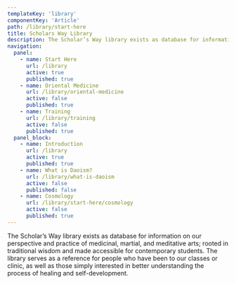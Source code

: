 ```yaml
---
templateKey: 'library'
componentKey: 'Article'
path: /library/start-here
title: Scholars Way Library
description: The Scholar’s Way library exists as database for information on our perspective and practice of medicinal, martial, and meditative arts (sciences); rooted in traditional wisdom and made accessible for contemporary students.
navigation: 
  panel:
    - name: Start Here
      url: /library
      active: true
      published: true
    - name: Oriental Medicine
      url: /library/oriental-medicine
      active: false
      published: true
    - name: Training
      url: /library/training
      active: false
      published: true
  panel_block:
    - name: Introduction
      url: /library
      active: true
      published: true
    - name: What is Daoism?
      url: /library/what-is-daoism      
      active: false
      published: false
    - name: Cosmology 
      url: /library/start-here/cosmology      
      active: false
      published: true
---
```


The Scholar’s Way library exists as database for information on our perspective and practice of medicinal, martial, and meditative arts; rooted in traditional wisdom and made accessible for contemporary students. The library serves as a reference for people who have been to our classes or clinic, as well as those simply interested in better understanding the process of healing and self-development.